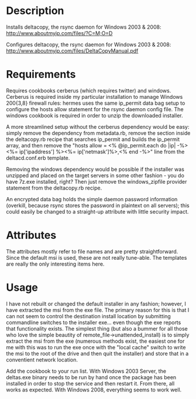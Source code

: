 Description
===========

Installs deltacopy, the rsync daemon for Windows 2003 & 2008: http://www.aboutmyip.com/files/?C=M;O=D

Configures deltacopy, the rsync daemon for Windows 2003 & 2008: http://www.aboutmyip.com/files/DeltaCopyManual.pdf

Requirements
============

Requires cookbooks cerberus (which requires twitter) and windows.  Cerberus is required inside my particular installation to manage Windows 200{3,8} firewall rules: hermes uses the same ip_permit data bag setup to configure the hosts allow statement for the rsync daemon config file.  The windows cookbook is required in order to unzip the downloaded installer. 

A more streamlined setup without the cerberus dependency would be easy: simply remove the dependency from metadata.rb, remove the section inside the deltacopy.rb recipe that searches ip_permit and builds the ip_permit array, and then remove the "hosts allow = <% @ip_permit.each do |ip| -%><%= ip['ipaddress'] %><%= ip['netmask']%>,<% end -%>" line from the deltacd.conf.erb template.

Removing the windows dependency would be possible if the installer was unzipped and placed on the target servers in some other fashion - you do have 7z.exe installed, right?  Then just remove the windows_zipfile provider statement from the deltacopy.rb recipe.

An encrypted data bag holds the simple daemon password information (overkill, because rsync stores the password in plaintext on all servers); this could easily be changed to a straight-up attribute with little security impact.

Attributes
==========

The attributes mostly refer to file names and are pretty straightforward.  Since the default msi is used, these are not really tune-able.  The templates are really the only interesting items here.

Usage
=====

I have not rebuilt or changed the default installer in any fashion; however, I have extracted the msi from the exe file.  The primary reason for this is that I can not seem to control the destination install location by submitting commandline switches to the installer exe... even though the exe reports that functionality exists.  The simplest thing (but also a bummer for all those who love the simple beautity of remote_file->unattended_install) is to simply extract the msi from the exe (numerous methods exist, the easiest one for me with this was to run the exe once with the "local cache" switch to write the msi to the root of the drive and then quit the installer) and store that in a conventient network location.

Add the cookbook to your run list.  With Windows 2003 Server, the deltas.exe binary needs to be run by hand once the package has been installed in order to stop the service and then restart it.  From there, all works as expected.  With Windows 2008, everything seems to work well.